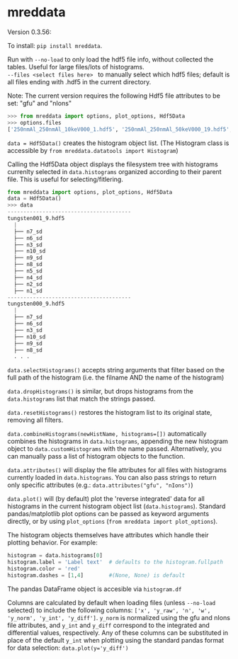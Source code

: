 # mreddata

Version 0.3.56:

To install: `pip install mreddata`. 

Run with `--no-load` to only load the hdf5 file info, without collected the tables. Useful for large files/lots of histograms.  
`--files <select files here> ` to manually select which hdf5 files; default is all files ending with .hdf5 in the current directory. 

Note: The current version requires the following Hdf5 file attributes to be set: "gfu" and "nIons"

```python
>>> from mreddata import options, plot_options, Hdf5Data
>>> options.files
['250nmAl_250nmAl_10keV000_1.hdf5', '250nmAl_250nmAl_50keV000_19.hdf5', '250nmAl_250nmAu_10keV000_1.hdf5', '250nmAl_250nmAu_50keV000_19.hdf5', '250nmAl_250nmCo_10keV000_1.hdf5', '250nmAl_250nmCo_50keV000_4.hdf5', '250nmAl_250nmCu_10keV000_1.hdf5', '250nmAl_250nmCu_50keV000_19.hdf5', '250nmAl_250nmRu_10keV000_1.hdf5', '250nmAl_250nmRu_50keV000_19.hdf5', '250nmAl_250nmW_10keV000_1.hdf5', '250nmAl_250nmW_50keV000_19.hdf5', '250nmAu_250nmAl_10keV000_1.hdf5', '250nmAu_250nmAl_50keV000_19.hdf5', '250nmCo_250nmAl_10keV000_1.hdf5', '250nmCo_250nmAl_50keV000_19.hdf5', '250nmCo_250nmCu_50keV000_19.hdf5', '250nmCu_250nmAl_10keV000_1.hdf5', '250nmCu_250nmAl_50keV000_19.hdf5', '250nmCu_250nmCo_10keV000_2.hdf5', '250nmCu_250nmCo_50keV000_19.hdf5', '250nmCu_250nmCu_10keV000_3.hdf5', '250nmCu_250nmCu_50keV000_19.hdf5', '250nmRu_250nmAl_10keV000_1.hdf5', '250nmRu_250nmAl_50keV000_19.hdf5', '250nmW_250nmAl_10keV000_1.hdf5', '250nmW_250nmAl_50keV000_19.hdf5']
```

`data = Hdf5Data()` creates the histogram object list. (The Histogram class is accessible by `from mreddata.datatools import Histogram`)

Calling the Hdf5Data object displays the filesystem tree with histograms currenlty selected in `data.histograms` organized according to their parent file. This is useful for selecting/fitlering.

```python
from mreddata import options, plot_options, Hdf5Data
data = Hdf5Data()
>>> data
---------------------------------------
tungsten001_9.hdf5
  |
  ├── n7_sd
  ├── n6_sd
  ├── n3_sd
  ├── n10_sd
  ├── n9_sd
  ├── n8_sd
  ├── n5_sd
  ├── n4_sd
  ├── n2_sd
  ├── n1_sd
---------------------------------------
tungsten000_9.hdf5
  |
  ├── n7_sd
  ├── n6_sd
  ├── n3_sd
  ├── n10_sd
  ├── n9_sd
  ├── n8_sd
  . . . 
```

`data.selectHistograms()` accepts string arguments that filter based on the full path of the histogram (i.e. the filname AND the name of the histogram)

`data.dropHistograms()` is similar, but drops histograms from the `data.histograms` list that match the strings passed. 

`data.resetHistograms()` restores the histogram list to its original state, removing all filters. 

`data.combineHistograms(newHistName, histograms=[])` automatically combines the histograms in `data.histograms`, appending the new histogram object to `data.customHistograms` with the name passed. Alternatively, you can manually pass a list of histogram objects to the function.  

`data.attributes()` will display the file attributes for all files with histograms currently loaded in `data.histograms`. You can also pass strings to return only specific attributes (e.g.: `data.attributes("gfu", "nIons")`)

`data.plot()` will (by default) plot the 'reverse integrated' data for all histograms in the current histogram object list (`data.histograms`). Standard pandas/matplotlib plot options can be passed as keyword arguments directly, or by using `plot_options` (`from mreddata import plot_options`). 

The histogram objects themselves have attributes which handle their plotting behavior. For example:

```python
histogram = data.histograms[0]
histogram.label = 'Label text'  # defaults to the histogram.fullpath
histogram.color = 'red'
histogram.dashes = [1,4] 		#(None, None) is default
```

The pandas DataFrame object is accesible via `histogram.df`

Columns are calculated by default when loading files (unless `--no-load` selected) to include the following columns: `['x', 'y_raw', 'n', 'w', 'y_norm', 'y_int', 'y_diff']`. 
`y_norm` is normalized using the gfu and nIons file attributes, and `y_int` and `y_diff` correspond to the integrated and differential values, respectively. Any of these columns can be substituted in place of the default `y_int` when plotting using the standard pandas format for data selection: `data.plot(y='y_diff')`
